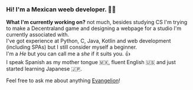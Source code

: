 ### Hi! I'm a Mexican weeb developer. 🧑‍💻

**What I'm currently working on?** not much, besides studying CS I'm trying to make a Decentraland game and designing a webpage for a studio I'm currently associated with.  
I've got experience at Python, C, Java, Kotlin and web development (including SPAs) but I still consider myself a beginner.  
I'm a *He* but you can call me a *she* if it suits you. 👍  
I speak Spanish as my mother tongue 🇲🇽, fluent English 🇺🇸 and just started learning Japanese 🇯🇵.

Feel free to ask me about anything [Evangelion](https://en.wikipedia.org/wiki/Neon_Genesis_Evangelion)!
<!--
**Misato-best-woman/Misato-best-woman** is a ✨ _special_ ✨ repository because its `README.md` (this file) appears on your GitHub profile.

Here are some ideas to get you started:

- 🔭 I’m currently working on ... ✅
- 🌱 I’m currently learning ... ✅
- 👯 I’m looking to collaborate on ...
- 🤔 I’m looking for help with ...
- 💬 Ask me about ... ✅
- 📫 How to reach me: ...
- 😄 Pronouns: ... ✅
- ⚡ Fun fact: ...
-->
